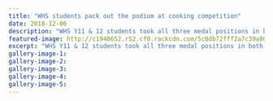```yaml
---
title: "WHS students pack out the podium at cooking competition"
date: 2018-12-06
description: "WHS Y11 & 12 students took all three medal positions in both of the categories they entered at the NZ Chefs..."
featured-image: http://c1940652.r52.cf0.rackcdn.com/5c0db72fff2a7c39a8001128/RCP-6-Dec-280-2018.jpg
excerpt: "WHS Y11 & 12 students took all three medal positions in both of the categories they entered at the NZ Chefs Horowhenua Taste Trail cooking competition in Levin on November 24."
gallery-image-1: 
gallery-image-2: 
gallery-image-3: 
gallery-image-4: 
gallery-image-5: 
---
```

